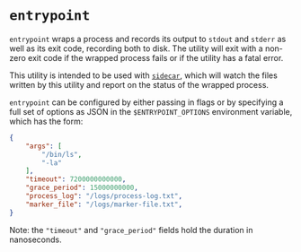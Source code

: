 # `entrypoint`

`entrypoint` wraps a process and records its output to `stdout` and `stderr` as well as its exit
code, recording both to disk. The utility will exit with a non-zero exit code if the wrapped
process fails or if the utility has a fatal error.

This utility is intended to be used with [`sidecar`](./../sidecar/README.md), which will
watch the files written by this utility and report on the status of the wrapped process.

`entrypoint` can be configured by either passing in flags or by specifying a full set of options
as JSON in the `$ENTRYPOINT_OPTIONS` environment variable, which has the form:

```json
{
    "args": [
        "/bin/ls",
        "-la"
    ],
    "timeout": 7200000000000,
    "grace_period": 15000000000,
    "process_log": "/logs/process-log.txt",
    "marker_file": "/logs/marker-file.txt",
}
```

Note: the `"timeout"` and `"grace_period"` fields hold the duration in nanoseconds.